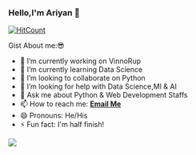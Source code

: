 ### Hello,I'm Ariyan 👋


[![HitCount](http://hits.dwyl.com/ariyan2519/ariyan2519.svg)](http://hits.dwyl.com/ariyan2519/ariyan2519)

Gist About me:😎

- 🔭 I’m currently working on VinnoRup
- 🌱 I’m currently learning Data Science
- 👯 I’m looking to collaborate on Python
- 🤔 I’m looking for help with Data Science,Ml & AI 
- 💬 Ask me about Python & Web Development Staffs
- 📫 How to reach me: **[Email Me](fahmiduddinariyan@gmail.com)**
- 😄 Pronouns: He/His
- ⚡ Fun fact: I'm half finish!
<img src="https://github-readme-stats.vercel.app/api?username=ariyan2519&&show_icons=true&title_color=ffffff&icon_color=bb2acf&text_color=daf7dc&bg_color=151515"/> 


